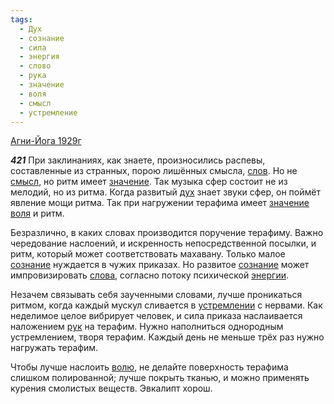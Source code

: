 ```yaml
---
tags:
  - Дух
  - сознание
  - сила
  - энергия
  - слово
  - рука
  - значение
  - воля
  - смысл
  - устремление
---
```


[Агни-Йога 1929г](https://127.0.0.1:4002/agni/1929)

___421___
При заклинаниях, как знаете, произносились распевы, составленные из странных, порою лишённых смысла, [слов](../../../tags/#слово). Но не [смысл](../../../tags/#смысл), но ритм имеет [значение](../../../tags/#значение). Так музыка сфер состоит не из мелодий, но из ритма. Когда развитый [дух](../../../tags/#Дух) знает звуки сфер, он поймёт явление мощи ритма. Так при нагружении терафима имеет [значение](../../../tags/#значение) [воля](../../../tags/#воля) и ритм.   

Безразлично, в каких словах производится поручение терафиму. Важно чередование наслоений, и искренность непосредственной посылки, и ритм, который может соответствовать махавану. Только малое [сознание](../../../tags/#сознание) нуждается в чужих приказах. Но развитое [сознание](../../../tags/#сознание) может импровизировать [слова](../../../tags/#слово), согласно потоку психической [энергии](../../../tags/#энергия).   

Незачем связывать себя заученными словами, лучше проникаться ритмом, когда каждый мускул сливается в [устремлении](../../../tags/#[устремление](../../../tags/#устремление)) с нервами. Как неделимое целое вибрирует человек, и сила приказа наслаивается наложением [рук](../../../tags/#рука) на терафим. Нужно наполниться однородным устремлением, творя терафим. Каждый день не меньше трёх раз нужно нагружать терафим.   

Чтобы лучше наслоить [волю](../../../tags/#воля), не делайте поверхность терафима слишком полированной; лучше покрыть тканью, и можно применять курения смолистых веществ. Эвкалипт хорош.